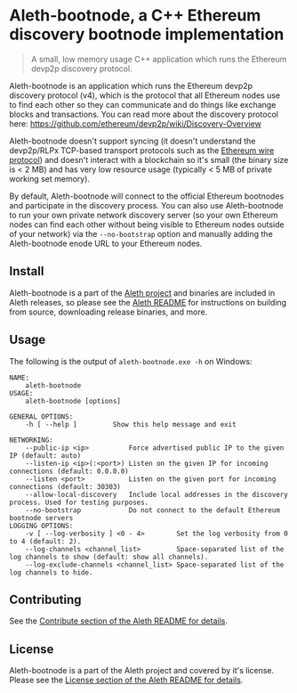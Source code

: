 # Aleth-bootnode, a C++ Ethereum discovery bootnode implementation
> A small, low memory usage C++ application which runs the Ethereum devp2p discovery protocol.

Aleth-bootnode is an application which runs the Ethereum devp2p discovery protocol (v4), which is the protocol that all Ethereum nodes use to find each other so they can communicate and do things like exchange blocks and transactions. You can read more about the discovery protocol here: https://github.com/ethereum/devp2p/wiki/Discovery-Overview

Aleth-bootnode doesn't support syncing (it doesn't understand the devp2p/RLPx TCP-based transport protocols such as the [Ethereum wire protocol](https://github.com/ethereum/wiki/wiki/Ethereum-Wire-Protocol)) and doesn't interact with a blockchain so it's small  (the binary size is < 2 MB) and has very low resource usage (typically < 5 MB of private working set memory).

By default, Aleth-bootnode will connect to the official Ethereum bootnodes and participate in the discovery process. You can also use Aleth-bootnode to run your own private network discovery server (so your own Ethereum nodes can find each other without being visible to Ethereum nodes outside of your network) via the `--no-bootstrap` option and manually adding the Aleth-bootnode enode URL to your Ethereum nodes.

## Install
Aleth-bootnode is a part of the [Aleth project](https://github.com/ethereum/aleth) and binaries are included in Aleth releases, so please see the [Aleth README](https://github.com/ethereum/aleth/blob/master/README.md) for instructions on building from source, downloading release binaries, and more.

## Usage
The following is the output of `aleth-bootnode.exe -h` on Windows:
```
NAME:
    aleth-bootnode
USAGE:
    aleth-bootnode [options]

GENERAL OPTIONS:
    -h [ --help ]         Show this help message and exit

NETWORKING:
    --public-ip <ip>          Force advertised public IP to the given IP (default: auto)
    --listen-ip <ip>(:<port>) Listen on the given IP for incoming connections (default: 0.0.0.0)
    --listen <port>           Listen on the given port for incoming connections (default: 30303)
    --allow-local-discovery   Include local addresses in the discovery process. Used for testing purposes.
    --no-bootstrap            Do not connect to the default Ethereum bootnode servers
LOGGING OPTIONS:
    -v [ --log-verbosity ] <0 - 4>        Set the log verbosity from 0 to 4 (default: 2).
    --log-channels <channel_list>         Space-separated list of the log channels to show (default: show all channels).
    --log-exclude-channels <channel_list> Space-separated list of the log channels to hide.
  ```

## Contributing
See the [Contribute section of the Aleth README for details](https://github.com/ethereum/aleth/blob/master/README.md#Contribute).

## License
Aleth-bootnode is a part of the Aleth project and covered by it's license. Please see the [License section of the Aleth README for details](https://github.com/ethereum/aleth/blob/master/README.md#License).